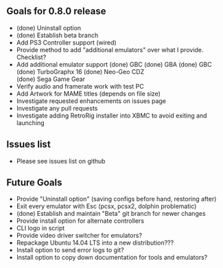 Goals for 0.8.0 release
----------------

- (done) Uninstall option
- (done) Establish beta branch
- Add PS3 Controller support (wired)
- Provide method to add "additional emulators" over what I provide. Checklist?
- Add additional emulator support
	(done) GBC
	(done) GBA 
	(done) GBC
	(done) TurboGraphx 16
	(done) Neo-Geo CDZ  
	(done) Sega Game Gear
- Verify audio and framerate work with test PC
- Add Artwork for MAME titles (depends on file size)
- Investigate requested enhancements on issues page
- Investigate any pull requests
- Investigate adding RetroRig installer into XBMC to avoid exiting and launching

Issues list
---------------

- Please see issues list on github

Future Goals
---------------

- Provide "Uninstall option" (saving configs before hand, restoring after)
- Exit every emulator with Esc (pcsx, pcsx2, dolphin problematic)
- (done) Establish and maintain "Beta" git branch for newer changes
- Provide install option for alternate controllers
- CLI logo in script
- Provide video driver switcher for emulators?
- Repackage Ubuntu 14.04 LTS into a new distribution???
- Install option to send error logs to git?
- Install option to copy down documentation for tools and emulators?
